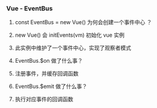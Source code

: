 ### Vue - EventBus

1. const EventBus = new Vue() 为何会创建一个事件中心 ？
  1. new Vue() 会 initEvents(vm) 初始化 vue 实例
  2. 此实例中维护了一个事件中心，实现了观察者模式

2. EventBus.$on 做了什么事？
  1. 注册事件，并缓存回调函数

3. EventBus.$emit 做了什么事？
  2. 执行对应事件的回调函数

